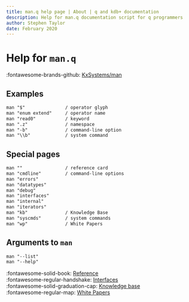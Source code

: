 ```yaml
---
title: man.q help page | About | q and kdb+ documentation
description: Help for man.q documentation script for q programmers
author: Stephen Taylor
date: February 2020
---
```

# Help for `man.q`


:fontawesome-brands-github:
[KxSystems/man](https://github.com/kxsystems/man)

## Examples
```txt
man "$"               / operator glyph
man "enum extend"     / operator name
man "read0"           / keyword
man ".z"              / namespace
man "-b"              / command-line option
man "\\b"             / system command
```


## Special pages
```txt
man ""                / reference card
man "cmdline"         / command-line options
man "errors"
man "datatypes"
man "debug"
man "interfaces"
man "internal"
man "iterators"
man "kb"              / Knowledge Base
man "syscmds"         / system commands
man "wp"              / White Papers
```

## Arguments to `man`
```txt
man "--list"
man "--help"
```


:fontawesome-solid-book:
[Reference](../ref/index.md)
<br>
:fontawesome-regular-handshake:
[Interfaces](../interfaces/index.md)
<br>
:fontawesome-solid-graduation-cap:
[Knowledge base](../kb/index.md)
<br>
:fontawesome-regular-map:
[White Papers](../wp/index.md)

